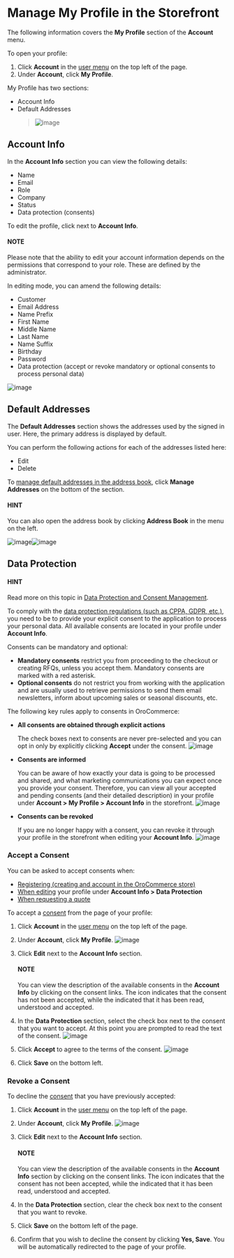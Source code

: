 <a id="frontstore-guide-profile"></a>

# Manage My Profile in the Storefront

The following information covers the **My Profile** section of the **Account** menu.

<!-- begin -->

To open your profile:

1. Click **Account** in the [user menu](../../getting-started/general-layout.md#frontstore-guide-navigation-user-menu) on the top left of the page.
2. Under **Account**, click **My Profile**.

My Profile has two sections:

* Account Info
* Default Addresses
  > ![image](user/img/storefront/profile/MyProfilePage.png)

<a id="frontstore-guide-profile-account"></a>

## Account Info

In the **Account Info** section you can view the following details:

* Name
* Email
* Role
* Company
* Status
* Data protection (consents)

To edit the profile, click <i class="fas fa-pencil-alt" aria-hidden="true"></i> next to **Account Info**.

#### NOTE
Please note that the ability to edit your account information depends on the permissions that correspond to your role. These are defined by the administrator.

In editing mode, you can amend the following details:

* Customer
* Email Address
* Name Prefix
* First Name
* Middle Name
* Last Name
* Name Suffix
* Birthday
* Password
* Data protection (accept or revoke mandatory or optional consents to process personal data)

![image](user/img/storefront/profile/MyProfilePageEdit.png)

<a id="frontstore-guide-profile-default-addresses"></a>

## Default Addresses

The **Default Addresses** section shows the addresses used by the signed in user. Here, the primary address is displayed by default.

You can perform the following actions for each of the addresses listed here:

* Edit <i class="fas fa-pencil-alt" aria-hidden="true"></i>
* Delete <i class="fas fa-trash-alt" aria-hidden="true"></i>

To [manage default addresses in the address book](../address-book/index.md#frontstore-guide-company-address), click **Manage Addresses** on the bottom of the section.

#### HINT
You can also open the address book by clicking **Address Book** in the menu on the left.

![image](user/img/storefront/profile/MyProfileManageAddresses.png)![image](user/img/storefront/profile/MyProfileAddressBooks.png)

<a id="frontstore-guide-profile-consents"></a>

## Data Protection

#### HINT
Read more on this topic in [Data Protection and Consent Management](../../../concept-guides/consents/index.md#user-guide-consents).

To comply with the [data protection regulations (such as CPPA, GDPR, etc.)](../../../concept-guides/consents/index.md#user-guide-consents), you need to be to provide your explicit consent to the application to process your personal data. All available consents are located in your profile under **Account Info**.

Consents can be mandatory and optional:

* **Mandatory consents** restrict you from proceeding to the checkout or creating RFQs, unless you accept them. Mandatory consents are marked with a red asterisk.
* **Optional consents** do not restrict you from working with the application and are usually used to retrieve permissions to send them email newsletters, inform about upcoming sales or seasonal discounts, etc.

The following key rules apply to consents in OroCommerce:

* **All consents are obtained through explicit actions**

  The check boxes next to consents are never pre-selected and you can opt in only by explicitly clicking **Accept** under the consent.
  ![image](user/img/storefront/profile/explicit_accept_consent.png)
* **Consents are informed**

  You can be aware of how exactly your data is going to be processed and shared, and what marketing communications you can expect once you provide your consent. Therefore, you can view all your accepted and pending consents (and their detailed description) in your profile under **Account > My Profile > Account Info** in the storefront.
  ![image](user/img/storefront/profile/data_protection_my_profile.png)
* **Consents can be revoked**

  If you are no longer happy with a consent, you can revoke it through your profile in the storefront when editing your **Account Info**.
  ![image](user/img/storefront/profile/revoke_consent.png)

<a id="frontstore-guide-profile-consents-accept"></a>

### Accept a Consent

You can be asked to accept consents when:

* [Registering (creating and account in the OroCommerce store)](../../register/create-account.md#frontstore-guide-getting-started-overview-create-account)
* [When editing](#frontstore-guide-profile-account) your profile under **Account Info > Data Protection**
* [When requesting a quote](../rfq/index.md#frontstore-guide-rfq)

<!-- comment: :ref:`At the first step of the checkout <>` -->

To accept a [consent](#frontstore-guide-profile-consents) from the page of your profile:

1. Click **Account** in the [user menu](../../getting-started/general-layout.md#frontstore-guide-navigation-user-menu) on the top left of the page.
2. Under **Account**, click **My Profile**.
   ![image](user/img/storefront/profile/accept_consent.png)
3. Click <i class="fa fa-edit fa-lg" aria-hidden="true"></i> **Edit** next to the **Account Info** section.

   #### NOTE
   You can view the description of the available consents in the **Account Info** by clicking on the consent links. The <i class="fa fa-minus-circle fa-lg" aria-hidden="true"></i> icon indicates that the consent has not been accepted, while the <i class="fa fa-check fa-lg" aria-hidden="true"></i> indicated that it has been read, understood and accepted.
4. In the **Data Protection** section, select the check box next to the consent that you want to accept. At this point you are prompted to read the text of the consent.
   ![image](user/img/storefront/profile/accept_consent_explicitly.png)
5. Click **Accept** to agree to the terms of the consent.
   ![image](user/img/storefront/profile/accept_consent_form_my_profile.png)
6. Click **Save** on the bottom left.

<a id="frontstore-guide-profile-consents-revoke"></a>

### Revoke a Consent

To decline the [consent](#frontstore-guide-profile-consents) that you have previously accepted:

1. Click **Account** in the [user menu](../../getting-started/general-layout.md#frontstore-guide-navigation-user-menu) on the top left of the page.
2. Under **Account**, click **My Profile**.
   ![image](user/img/storefront/profile/data_protection_section_my_profile_consent_accepted.png)
3. Click <i class="fa fa-edit fa-lg" aria-hidden="true"></i> **Edit** next to the **Account Info** section.

   #### NOTE
   You can view the description of the available consents in the **Account Info** section by clicking on the consent links. The <i class="fa fa-minus-circle fa-lg" aria-hidden="true"></i> icon indicates that the consent has not been accepted, while the <i class="fa fa-check fa-lg" aria-hidden="true"></i> indicated that it has been read, understood and accepted.
4. In the **Data Protection** section, clear the check box next to the consent that you want to revoke.
5. Click **Save** on the bottom left of the page.
6. Confirm that you wish to decline the consent by clicking **Yes, Save**. You will be automatically redirected to the page of your profile.

<!-- comment: Double check the button. Should be changed into No, Cancel and Yes, Decline -->
<!-- fa-bars = fa-navicon -->
<!-- Ic Tiles is used as Set As Default in saved views, and as tiles in display layout options -->
<!-- IcPencil refers to Rename in Commerce and Inline Editing in CRM -->
<!-- Check mark in the square. -->
<!-- SortDesc is also used as drop-down arrow -->
<!-- finish -->
